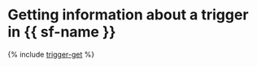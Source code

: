 # Getting information about a trigger in {{ sf-name }}

{% include [trigger-get](../../../_includes/functions/trigger-get.md) %}
